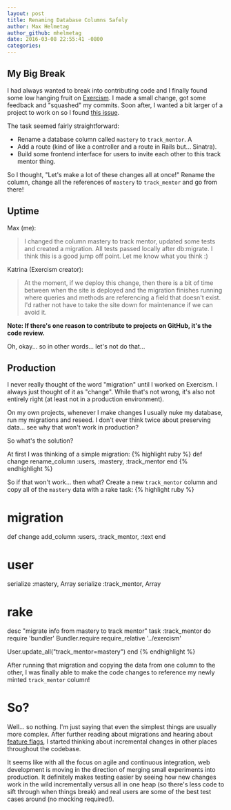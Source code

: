 ```yaml
---
layout: post
title: Renaming Database Columns Safely
author: Max Helmetag
author_github: mhelmetag
date: 2016-03-08 22:55:41 -0800
categories:
---
```


## My Big Break
I had always wanted to break into contributing code and I finally found some low hanging fruit on [Exercism](https://github.com/exercism/exercism.io). I made a small change, got some feedback and "squashed" my commits. Soon after, I wanted a bit larger of a project to work on so I found [this issue](https://github.com/exercism/exercism.io/issues/2501).

The task seemed fairly straightforward:

* Rename a database column called `mastery` to `track_mentor`. A
* Add a route (kind of like a controller and a route in Rails but... Sinatra).
* Build some frontend interface for users to invite each other to this track mentor thing.

So I thought, "Let's make a lot of these changes all at once!" Rename the column, change all the references of `mastery` to `track_mentor` and go from there!


## Uptime
Max (me):

>I changed the column mastery to track mentor, updated some tests and created a migration. All tests passed locally after db:migrate. I think this is a good jump off point. Let me know what you think :)

Katrina (Exercism creator):

>At the moment, if we deploy this change, then there is a bit of time between when the site is deployed and the migration finishes running where queries and methods are referencing a field that doesn't exist. I'd rather not have to take the site down for maintenance if we can avoid it.

**Note: If there's one reason to contribute to projects on GitHub, it's the code review.**

Oh, okay... so in other words... let's not do that...


## Production
I never really thought of the word "migration" until I worked on Exercism. I always just thought of it as "change". While that's not wrong, it's also not entirely right (at least not in a production environment).

On my own projects, whenever I make changes I usually nuke my database, run my migrations and reseed. I don't ever think twice about preserving data... see why that won't work in production?

So what's the solution?

At first I was thinking of a simple migration:
{% highlight ruby %}
def change
  rename_column :users, :mastery, :track_mentor
end
{% endhighlight %}

So if that won't work... then what?
Create a new `track_mentor` column and copy all of the `mastery` data with a rake task:
{% highlight ruby %}
# migration
def change
  add_column :users, :track_mentor, :text
end

# user
serialize :mastery, Array
serialize :track_mentor, Array

# rake
desc "migrate info from mastery to track mentor"
task :track_mentor do
  require 'bundler'
  Bundler.require
  require_relative '../exercism'

  User.update_all("track_mentor=mastery")
end
{% endhighlight %}

After running that migration and copying the data from one column to the other, I was finally able to make the code changes to reference my newly minted `track_mentor` column!

# So?
Well... so nothing. I'm just saying that even the simplest things are usually more complex. After further reading about migrations and hearing about [feature flags](http://martinfowler.com/bliki/FeatureToggle.html), I started thinking about incremental changes in other places throughout the codebase.

It seems like with all the focus on agile and continuous integration, web development is moving in the direction of merging small experiments into production. It definitely makes testing easier by seeing how new changes work in the wild incrementally versus all in one heap (so there's less code to sift through when things break) and real users are some of the best test cases around (no mocking required!).

